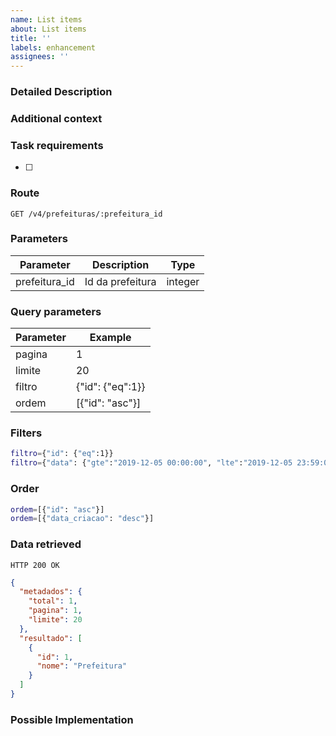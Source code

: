 ```yaml
---
name: List items
about: List items
title: ''
labels: enhancement
assignees: ''
---
```


### Detailed Description

<!--- Provide a detailed description of the change or addition you are proposing -->

### Additional context

### Task requirements

- [ ]

### Route

`GET /v4/prefeituras/:prefeitura_id`

### Parameters

| Parameter     | Description      | Type    |
| ------------- | ---------------- | ------- |
| prefeitura_id | Id da prefeitura | integer |

### Query parameters

| Parameter | Example          |
| --------- | ---------------- |
| pagina    | 1                |
| limite    | 20               |
| filtro    | {"id": {"eq":1}} |
| ordem     | [{"id": "asc"}]  |

### Filters

```bash
filtro={"id": {"eq":1}}
filtro={"data": {"gte":"2019-12-05 00:00:00", "lte":"2019-12-05 23:59:00"}}
```

### Order

```bash
ordem=[{"id": "asc"}]
ordem=[{"data_criacao": "desc"}]
```

### Data retrieved

`HTTP 200 OK`

```json
{
  "metadados": {
    "total": 1,
    "pagina": 1,
    "limite": 20
  },
  "resultado": [
    {
      "id": 1,
      "nome": "Prefeitura"
    }
  ]
}
```

### Possible Implementation

<!--- Not obligatory, but suggest an idea for implementing addition or change -->
